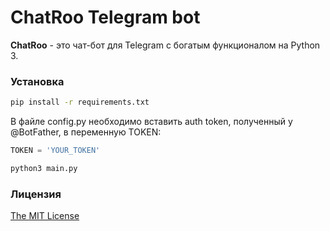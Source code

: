 # ChatRoo Telegram bot

**ChatRoo** - это чат-бот для Telegram с богатым функционалом на Python 3.

### Установка

```bash
pip install -r requirements.txt
```
В файле config.py необходимо вставить auth token, полученный у @BotFather, в переменную TOKEN:
```python
TOKEN = 'YOUR_TOKEN'
```
```bash
python3 main.py
```

### Лицензия
[The MIT License](http://opensource.org/licenses/MIT)
